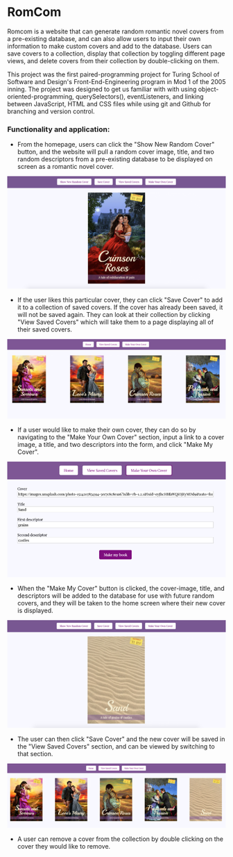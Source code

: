 
# RomCom

Romcom is a website that can generate random romantic novel covers from a pre-existing database, and can also allow users to input their own information to make custom covers and add to the database. Users can save covers to a collection, display that collection by toggling different page views, and delete covers from their collection by double-clicking on them.

This project was the first paired-programming project for Turing School of Software and Design's Front-End-Engineering program in Mod 1 of the 2005 inning. The project was designed to get us familiar with with using object-oriented-programming, querySelectors(), eventListeners, and linking between JavaScript, HTML and CSS files while using git and Github for branching and version control.

### Functionality and application:

* From the homepage, users can click the "Show New Random Cover" button, and the website will pull a random cover image, title, and two random descriptors from a pre-existing database to be displayed on screen as a romantic novel cover.

![Home View with new random cover](screenshots/random_cover_view.png)

* If the user likes this particular cover, they can click "Save Cover" to add it to a collection of saved covers. If the cover has already been saved, it will not be saved again. They can look at their collection by clicking "View Saved Covers" which will take them to a page displaying all of their saved covers.

![Saved Covers View with collection of saved covers](screenshots/saved_cover_view.png)

* If a user would like to make their own cover, they can do so by navigating to the "Make Your Own Cover" section, input a link to a cover image, a title, and two descriptors into the form, and click "Make My Cover".

![Make Your Own Cover form view](screenshots/make_new_cover_form.png)

*  When the "Make My Cover" button is clicked, the cover-image, title, and descriptors will be added to the database for use with future random covers, and they will be taken to the home screen where their new cover is displayed. 

![User-Made cover displayed on home view](screenshots/display_new_cover.png)

* The user can then click "Save Cover" and the new cover will be saved in the "View Saved Covers" section, and can be viewed by switching to that section.

![View New Cover in saved covers section](screenshots/saved-cover-view-plus-new-cover.png)

* A user can remove a cover from the collection by double clicking on the cover they would like to remove.
